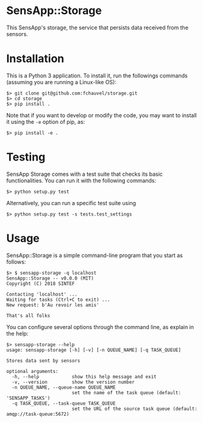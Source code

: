 # SensApp::Storage 

This SensApp's storage, the service that persists data received from
the sensors.


# Installation

This is a Python 3 application. To install it, run the followings
commands (assuming you are running a Linux-like OS):

	$> git clone git@github.com:fchauvel/storage.git
	$> cd storage
	$> pip install .
	
Note that if you want to develop or modify the code, you may want to
install it using the `-e` option of pip, as:
	
	$> pip install -e .

# Testing

SensApp Storage comes with a test suite that checks its basic
functionalities. You can run it with the following commands:

	$> python setup.py test

Alternatively, you can run a specific test suite using
	
	$> python setup.py test -s tests.test_settings
	
# Usage

SensApp::Storage is a simple command-line program that you start as
follows:

	$> $ sensapp-storage -q localhost
	SensApp::Storage -- v0.0.0 (MIT)
	Copyright (C) 2018 SINTEF
	
	Contacting 'localhost' ...
	Waiting for tasks (Ctrl+C to exit) ...
	New request: b'Au revoir les amis'
	
	That's all folks
	
You can configure several options through the command line, as explain
in the help:

    $> sensapp-storage --help
	usage: sensapp-storage [-h] [-v] [-n QUEUE_NAME] [-q TASK_QUEUE]

	Stores data sent by sensors
	
	optional arguments:
	  -h, --help            show this help message and exit
      -v, --version         show the version number
      -n QUEUE_NAME, --queue-name QUEUE_NAME
                            set the name of the task queue (default: 'SENSAPP_TASKS')
      -q TASK_QUEUE, --task-queue TASK_QUEUE
                            set the URL of the source task queue (default: amqp://task-queue:5672)
							
							
